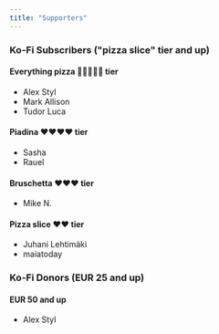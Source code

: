 ```yaml
---
title: "Supporters"
---
```


### Ko-Fi Subscribers ("pizza slice" tier and up)
#### Everything pizza 🍕🍕🍕🍕🍕 tier
 * Alex Styl
 * Mark Allison
 * Tudor Luca
#### Piadina ❤️❤️❤️❤️ tier
 * Sasha
 * Rauel
#### Bruschetta ❤️❤️❤️ tier
 * Mike N.
#### Pizza slice ❤️❤️ tier
 * Juhani Lehtimäki
 * maiatoday

### Ko-Fi Donors (EUR 25 and up)

#### EUR 50 and up

* Alex Styl
